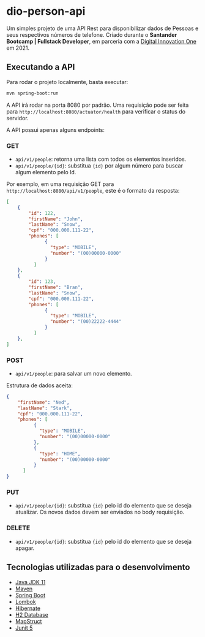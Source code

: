 # dio-person-api

Um simples projeto de uma API Rest para disponibilizar dados de Pessoas
e seus respectivos números de telefone.
Criado durante o **Santander Bootcamp | Fullstack Developer**, em parceria com a [Digital Innovation One](https://web.digitalinnovation.one/) em 2021.

## Executando a API
Para rodar o projeto localmente, basta executar:
```Bash
mvn spring-boot:run 
```
A API irá rodar na porta 8080 por padrão. Uma requisição pode ser feita para `http://localhost:8080/actuator/health` para verificar o status do servidor. 

A API possui apenas alguns endpoints:

### GET

- `api/v1/people`: retorna uma lista com todos os elementos inseridos.
- `api/v1/people/{id}`: substitua `{id}` por algum número para buscar
algum elemento pelo Id.

Por exemplo, em uma requisição GET para `http://localhost:8080/api/v1/people`, este é o formato da resposta:
```json
[
    {
        "id": 122,
        "firstName": "John",
        "lastName": "Snow",
        "cpf": "000.000.111-22",
        "phones": [
              {
                "type": "MOBILE",
                "number": "(00)00000-0000"
              }
          ]
    },
    {
        "id": 123,
        "firstName": "Bran",
        "lastName": "Snow",
        "cpf": "000.000.111-22",
        "phones": [
              {
                "type": "MOBILE",
                "number": "(00)22222-4444"
              }
          ]
    },
]
```

### POST
- `api/v1/people`: para salvar um novo elemento.

Estrutura de dados aceita:
```json
{
    "firstName": "Ned",
    "lastName": "Stark",
    "cpf": "000.000.111-22",
    "phones": [
          {
            "type": "MOBILE",
            "number": "(00)00000-0000"
          },
          {
            "type": "HOME",
            "number": "(00)00000-0000"
          }
      ]
}
```

### PUT
- `api/v1/people/{id}`: substitua `{id}` pelo id do elemento que se deseja atualizar.
Os novos dados devem ser enviados no body requisição.
  
### DELETE
- `api/v1/people/{id}`: substitua `{id}` pelo id do elemento que se deseja apagar.

## Tecnologias utilizadas para o desenvolvimento
- [Java JDK 11](https://www.oracle.com/br/java/technologies/javase-jdk11-downloads.html)
- [Maven](https://maven.apache.org/)
- [Spring Boot](https://spring.io/projects/spring-boot)
- [Lombok](https://projectlombok.org/)
- [Hibernate](https://hibernate.org/)
- [H2 Database](https://www.h2database.com/html/main.html)
- [MapStruct](https://mapstruct.org/)
- [Junit 5](https://junit.org/junit5/)

